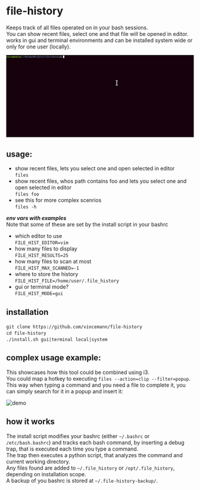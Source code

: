 # file-history  
Keeps track of all files operated on in your bash sessions.  
You can show recent files, select one and that file will be opened in editor.  
works in gui and terminal environments and can be installed system wide or only for one user (locally).  

![demo](demo.gif)  

## usage:  
- show recent files, lets you select one and open selected in editor  
 ```files```
- show recent files, whos path contains foo and lets you select one and open selected in editor  
 ```files foo```
-  see this for more complex scenrios  
  ```files -h```
   
***env vars with examples***   
Note that some of these are set by the install script in your bashrc  
- which editor to use  
 ```FILE_HIST_EDITOR=vim```  
- how many files to display   
 ```FILE_HIST_RESULTS=25```
- how many files to scan at most  
 ```FILE_HIST_MAX_SCANNED=-1```
- where to store the history  
 ```FILE_HIST_FILE=/home/user/.file_history```
- gui or terminal mode?  
 ```FILE_HIST_MODE=gui```

## installation  
```git clone https://github.com/vincemann/file-history```  
```cd file-history```  
```./install.sh gui|terminal local|system```  
  
## complex usage example:  
This showcases how this tool could be combined using i3.  
You could map a hotkey to executing ```files --action=clip --filter=popup```.  
This way when typing a command and you need a file to complete it, you can simply search for it in a popup and insert it:  

![demo](demo-complex.gif)  
  
## how it works  
The install script modifies your bashrc (either ```~/.bashrc``` or ```/etc/bash.bashrc```) and tracks each bash command,
by inserting a debug trap, that is executed each time you type a command.  
The trap then executes a python script, that analyzes the command and current working directory.  
Any files found are added to ```~/.file_history``` or ```/opt/.file_history```, depending on installation scope.  
A backup of you bashrc is stored at ```~/.file-history-backup/```.  
